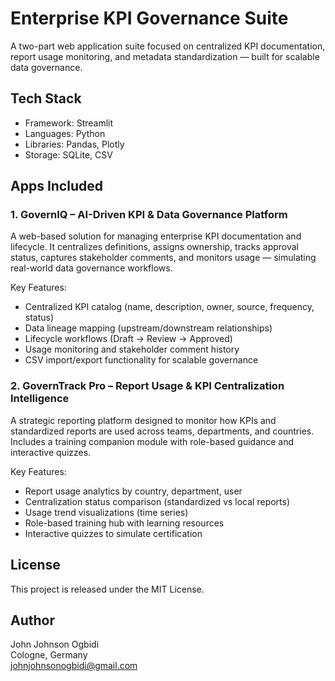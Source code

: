 # Enterprise KPI Governance Suite

A two-part web application suite focused on centralized KPI documentation, report usage monitoring, and metadata standardization — built for scalable data governance.

## Tech Stack
- Framework: Streamlit
- Languages: Python
- Libraries: Pandas, Plotly
- Storage: SQLite, CSV

## Apps Included

### 1. GovernIQ – AI-Driven KPI & Data Governance Platform 
A web-based solution for managing enterprise KPI documentation and lifecycle. It centralizes definitions, assigns ownership, tracks approval status, captures stakeholder comments, and monitors usage — simulating real-world data governance workflows.

Key Features:
- Centralized KPI catalog (name, description, owner, source, frequency, status)
- Data lineage mapping (upstream/downstream relationships)
- Lifecycle workflows (Draft → Review → Approved)
- Usage monitoring and stakeholder comment history
- CSV import/export functionality for scalable governance


### 2. GovernTrack Pro – Report Usage & KPI Centralization Intelligence
A strategic reporting platform designed to monitor how KPIs and standardized reports are used across teams, departments, and countries. Includes a training companion module with role-based guidance and interactive quizzes.

Key Features:
- Report usage analytics by country, department, user
- Centralization status comparison (standardized vs local reports)
- Usage trend visualizations (time series)
- Role-based training hub with learning resources
- Interactive quizzes to simulate certification

## License
This project is released under the MIT License.

## Author
John Johnson Ogbidi  
Cologne, Germany  
johnjohnsonogbidi@gmail.com  
